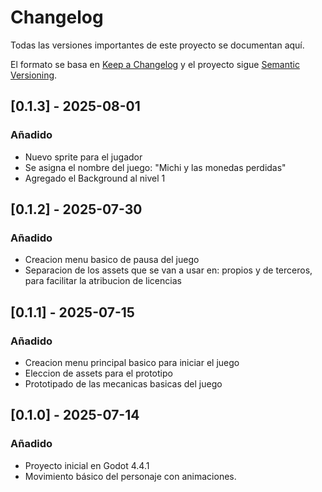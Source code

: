 # Changelog

Todas las versiones importantes de este proyecto se documentan aquí.

El formato se basa en [Keep a Changelog](https://keepachangelog.com/es-ES/1.0.0/)
y el proyecto sigue [Semantic Versioning](https://semver.org/lang/es/).

## [0.1.3] - 2025-08-01
### Añadido
- Nuevo sprite para el jugador
- Se asigna el nombre del juego: "Michi y las monedas perdidas"
- Agregado el Background al nivel 1 

## [0.1.2] - 2025-07-30
### Añadido
- Creacion menu basico de pausa del juego
- Separacion de los assets que se van a usar en: propios y de terceros, para facilitar la atribucion de licencias
 
## [0.1.1] - 2025-07-15
### Añadido
- Creacion menu principal basico para iniciar el juego
- Eleccion de assets para el prototipo
- Prototipado de las mecanicas basicas del juego

## [0.1.0] - 2025-07-14
### Añadido
- Proyecto inicial en Godot 4.4.1
- Movimiento básico del personaje con animaciones.
